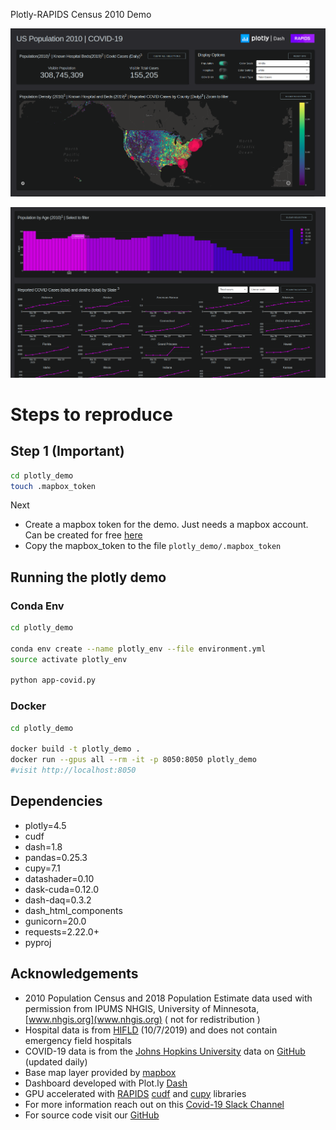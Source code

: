 Plotly-RAPIDS Census 2010 Demo

![](./demo.png)


![](./demo1.png)

# Steps to reproduce

## Step 1 (Important)

```bash
cd plotly_demo
touch .mapbox_token
```
Next
- Create a mapbox token for the demo. Just needs a mapbox account. Can be created for free [here](https://www.mapbox.com/help/define-access-token/)
- Copy the mapbox_token to the file `plotly_demo/.mapbox_token`

## Running the plotly demo

### Conda Env

```bash
cd plotly_demo

conda env create --name plotly_env --file environment.yml
source activate plotly_env

python app-covid.py
```

### Docker

```bash
cd plotly_demo

docker build -t plotly_demo .
docker run --gpus all --rm -it -p 8050:8050 plotly_demo
#visit http://localhost:8050
```

## Dependencies

- plotly=4.5
- cudf
- dash=1.8
- pandas=0.25.3
- cupy=7.1
- datashader=0.10
- dask-cuda=0.12.0
- dash-daq=0.3.2
- dash_html_components
- gunicorn=20.0
- requests=2.22.0+
- pyproj


## Acknowledgements

- 2010 Population Census and 2018 Population Estimate data used with permission from IPUMS NHGIS, University of Minnesota, [www.nhgis.org](www.nhgis.org) ( not for redistribution )
- Hospital data is from [HIFLD](https://hifld-geoplatform.opendata.arcgis.com/datasets/hospitals) (10/7/2019) and does not contain emergency field hospitals
- COVID-19 data is from the [Johns Hopkins University](https://coronavirus.jhu.edu/) data on [GitHub](https://github.com/CSSEGISandData/COVID-19/tree/master/csse_covid_19_data/csse_covid_19_daily_reports) (updated daily)
- Base map layer provided by [mapbox](https://www.mapbox.com/)
- Dashboard developed with Plot.ly [Dash](https://dash.plotly.com/)
- GPU accelerated with [RAPIDS](https://rapids.ai/) [cudf](https://github.com/rapidsai/cudf) and [cupy](https://cupy.chainer.org/) libraries
- For more information reach out on this [Covid-19 Slack Channel](https://join.slack.com/t/rapids-goai/shared_invite/zt-2qmkjvzl-K3rVHb1rZYuFeczoR9e4EA)
- For source code visit our [GitHub](https://github.com/rapidsai/plotly-dash-rapids-census-demo)
